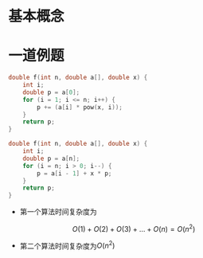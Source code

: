 # 基本概念

# 一道例题

~~~C
double f(int n, double a[], double x) {
    int i;
    double p = a[0];
    for (i = 1; i <= n; i++) {
        p += (a[i] * pow(x, i));
    }
    return p;
}

double f(int n, double a[], double x) {
    int i;
    double p = a[n];
    for (i = n; i > 0; i--) {
        p = a[i - 1] + x * p;
    }
    return p;
}
~~~

- 第一个算法时间复杂度为

$$
O(1)+O(2)+O(3)+\ldots+O(n)=O(n^2)
$$

- 第二个算法时间复杂度为$O(n^2)$